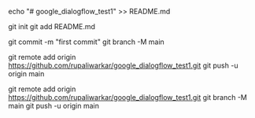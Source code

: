 echo "# google_dialogflow_test1" >> README.md

git init
git add README.md

git commit -m "first commit"
git branch -M main

git remote add origin https://github.com/rupaliwarkar/google_dialogflow_test1.git
git push -u origin main


git remote add origin https://github.com/rupaliwarkar/google_dialogflow_test1.git
git branch -M main
git push -u origin main


